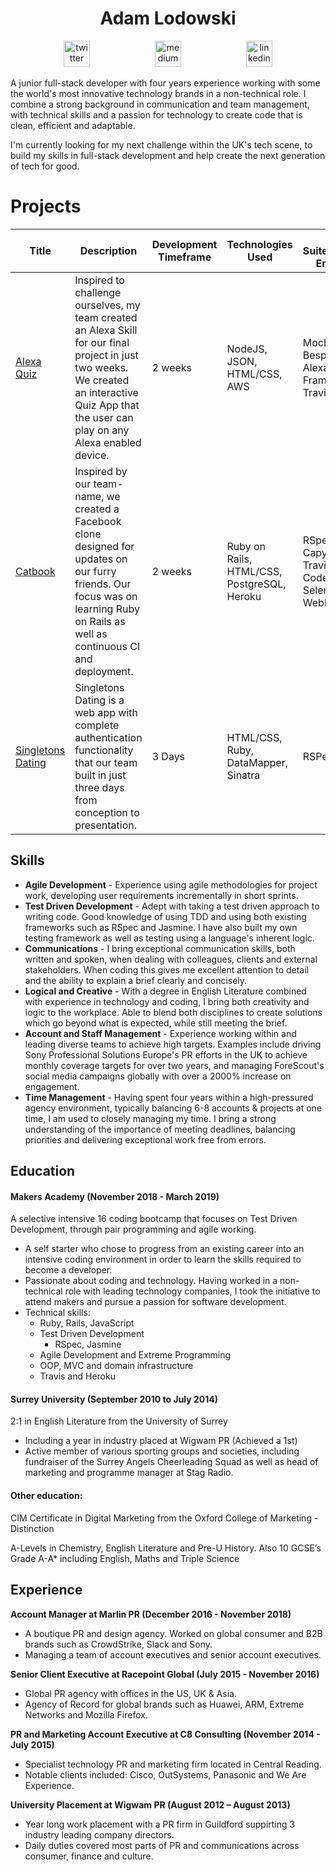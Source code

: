 <h1 align="center">Adam Lodowski</h1>

<p align="center">
<a href="https://twitter.com/adamlodowski">
<img src="http://goinkscape.com/wp-content/uploads/2015/07/twitter-logo-final.png" alt="twitter" hspace="50" height="42" width="42"></a>
<a href="https://medium.com/@adamlodowski">
<img src="http://www.webmasto.com/wp-content/uploads/2017/08/Medium-App-Icon-2017.png" alt="medium" hspace="50" height="42" width="42"></a>

<a href="https://www.linkedin.com/in/adam-lodowski-3a469050/">
<img src="https://www.iconfinder.com/data/icons/free-social-icons/67/linkedin_circle_color-512.png" alt="linkedin" hspace="50" height="42" width="42"></a></p>

A junior full-stack developer with four years experience working with some the world's most innovative technology brands in a non-technical role. I combine a strong background in communication and team management, with technical skills and a passion for technology to create code that is clean, efficient and adaptable.

I'm currently looking for my next challenge within the UK's tech scene, to build my skills in full-stack development and help create the next generation of tech for good. 

# Projects

| Title | Description | Development Timeframe | Technologies Used | Test Suites/CIs/CDs Employed |
|--|--|--|--|--|
| [Alexa Quiz](https://github.com/learningtocode101/alexa_node_js_quiz) | Inspired to challenge ourselves, my team created an Alexa Skill for our final project in just two weeks. We created an interactive Quiz App that the user can play on any Alexa enabled device. | 2 weeks | NodeJS, JSON, HTML/CSS, AWS | Mocha, Bespoken, Alexa-Testing-Framework, TravisCI |
| [Catbook](https://github.com/learningtocode101/acebook-team-cats) | Inspired by our team-name, we created a Facebook clone designed for updates on our furry friends. Our focus was on learning Ruby on Rails as well as continuous CI and deployment. | 2 weeks | Ruby on Rails, HTML/CSS, PostgreSQL, Heroku | RSpec, Capybara, TravisCI, CodeClimate, Selenium WebDriver |
| [Singletons Dating](https://github.com/rednblack99/singletons_app) | Singletons Dating is a web app with complete authentication functionality that our team built in just three days from conception to presentation. | 3 Days |HTML/CSS, Ruby, DataMapper, Sinatra | RSPec |

## Skills

* <b>Agile Development</b> - Experience using agile methodologies for project work, developing user requirements incrementally in short sprints.
* <b>Test Driven Development</b> - Adept with taking a test driven approach to writing code. Good knowledge of using TDD and using both existing frameworks such as RSpec and Jasmine. I have also built my own testing framework as well as testing using a language's inherent logic.
* <b>Communications</b> - I bring exceptional communication skills, both written and spoken, when dealing with colleagues, clients and external stakeholders. When coding this gives me excellent attention to detail and the ability to explain a brief clearly and concisely.
* <b>Logical and Creative</b> - With a degree in English Literature combined with experience in technology and coding, I bring both creativity and logic to the workplace. Able to blend both disciplines to create solutions which go beyond what is expected, while still meeting the brief.
* <b>Account and Staff Management</b> - Experience working within and leading diverse teams to achieve high targets. Examples include driving Sony Professional Solutions Europe's PR efforts in the UK to achieve monthly coverage targets for over two years, and managing ForeScout's social media campaigns globally with over a 2000% increase on engagement.
* <b>Time Management</b> - Having spent four years within a high-pressured agency environment, typically balancing 6-8 accounts & projects at one time, I am used to closely managing my time. I bring a strong understanding of the importance of meeting deadlines, balancing priorities and delivering exceptional work free from errors.

## Education

#### Makers Academy (November 2018 - March 2019)

A selective intensive 16 coding bootcamp that focuses on Test Driven Development, through pair programming and agile working.
* A self starter who chose to progress from an existing career into an intensive coding environment in order to learn the skills required to become a developer.
* Passionate about coding and technology. Having worked in a non-technical role with leading technology companies, I took the initiative to attend makers and pursue a passion for software development.
* Technical skills:
  - Ruby, Rails, JavaScript
  - Test Driven Development
    - RSpec, Jasmine
  - Agile Development and Extreme Programming
  - OOP, MVC and domain infrastructure
  - Travis and Heroku

#### Surrey University (September 2010 to July 2014)

2:1 in English Literature from the University of Surrey
* Including a year in industry placed at Wigwam PR (Achieved a 1st)
* Active member of various sporting groups and societies, including fundraiser of the Surrey Angels Cheerleading Squad as well as head of marketing and programme manager at Stag Radio.

#### Other education:

CIM Certificate in Digital Marketing from the Oxford College of Marketing - Distinction

A-Levels in Chemistry, English Literature and Pre-U History. Also 10 GCSE’s Grade A-A* including English, Maths and Triple Science

## Experience

<b>Account Manager at Marlin PR (December 2016 - November 2018)</b>
* A boutique PR and design agency. Worked on global consumer and B2B brands such as CrowdStrike, Slack and Sony.
* Managing a team of account executives and senior account executives.

<b>Senior Client Executive at Racepoint Global (July 2015 - November 2016)</b>
* Global PR agency with offices in the US, UK & Asia.
* Agency of Record for global brands such as Huawei, ARM, Extreme Networks and Mozilla Firefox.

<b>PR and Marketing Account Executive at C8 Consulting (November 2014 - July 2015)</b>
* Specialist technology PR and marketing firm located in Central Reading.
* Notable clients included: Cisco, OutSystems, Panasonic and We Are Experience.
	
<b>University Placement at Wigwam PR (August 2012 – August 2013)</b>
* Year long work placement with a PR firm in Guildford suppirting 3 industry leading company directors.
* Daily duties covered most parts of PR and communications across consumer, finance and culture.

